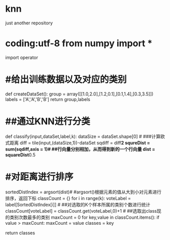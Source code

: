 # knn
just another repository
# coding:utf-8 from numpy import *
import operator

# #给出训练数据以及对应的类别
def createDataSet():
    group = array([[1.0,2.0],[1.2,0.1],[0.1,1.4],[0.3,3.5]])
    labels = ['A','A','B','B']
    return group,labels
    
# ##通过KNN进行分类
def classify(input,dataSet,label,k):
    dataSize = dataSet.shape[0]
    # ###计算欧式距离
    diff = tile(input,(dataSize,1))-dataSet
    sqdiff = diff**2
    squreDist = sum(sqdiff,axis = 1)# ##行向量分别相加，从而得到新的一个行向量
    dist = squareDist**0.5
    
   # #对距离进行排序
   sortedDistIndex = argsort(dist)# #argsort()根据元素的值从大到小对元素进行排序，返回下标
   classCount = {}
   for i in range(k):
        voteLabel = label[SortedDistIndex[i]]
        # ##对选取的K个样本所属的类别个数进行统计
        classCount[voteLabel] = classCount.get(voteLabel,0)+1
    # ##选取出class现的类别次数最多的类别
    maxCount = 0
    for key,value in classCount.items():
        if value > maxCount:
            maxCount = value
            classes = key
            
   return classes
